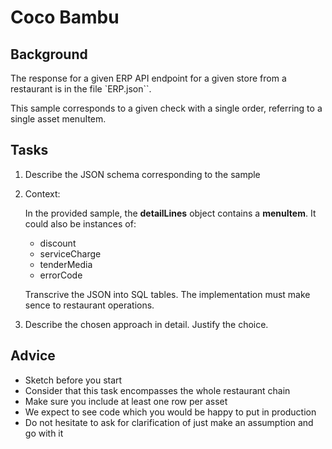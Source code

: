 # Coco Bambu

## Background

The response for a given ERP API endpoint for a given store from a restaurant is in the file `ERP.json``.

This sample corresponds to a given check with a single order, referring to a single asset menuItem.

## Tasks

1. Describe the JSON schema corresponding to the sample

2. Context:
   
    In the provided sample, the __detailLines__ object contains a __menuItem__. It could also be instances of:
   * discount
   * serviceCharge
   * tenderMedia
   * errorCode

    Transcrive the JSON into SQL tables. The implementation must make sence to restaurant operations.

3. Describe the chosen approach in detail. Justify the choice.

## Advice

* Sketch before you start
* Consider that this task encompasses the whole restaurant chain
* Make sure you include at least one row per asset
* We expect to see code which you would be happy to put in production
* Do not hesitate to ask for clarification of just make an assumption and go with it
